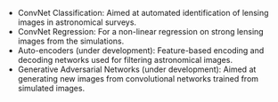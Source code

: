 
* ConvNet Classification: Aimed at automated identification of lensing images in astronomical surveys.
* ConvNet Regression: For a non-linear regression on strong lensing images from the simulations. 
* Auto-encoders (under development): Feature-based encoding and decoding networks used for filtering astronomical images. 
* Generative Adversarial Networks (under development): Aimed at generating new images from convolutional networks trained from simulated images. 


